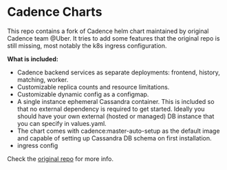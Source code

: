 # Cadence Charts

This repo contains a fork of Cadence helm chart maintained by original Cadence team @Uber.
It tries to add some features that the original repo is still missing, most notably
the k8s ingress configuration.

**What is included:**
- Cadence backend services as separate deployments: frontend, history, matching, worker.
- Customizable replica counts and resource limitations.
- Customizable dynamic config as a configmap.
- A single instance ephemeral Cassandra container. This is included so that no external dependency is required to get started. Ideally you should have your own external (hosted or managed) DB instance that you can specify in values.yaml.
- The chart comes with cadence:master-auto-setup as the default image and capable of setting up Cassandra DB schema on first installation.
- ingress config

Check the [original repo](https://github.com/cadence-workflow/cadence-charts) for more info.
